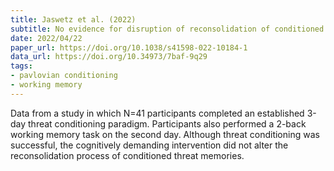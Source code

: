 ```yaml
---
title: Jaswetz et al. (2022)
subtitle: No evidence for disruption of reconsolidation of conditioned threat memories with a cognitively demanding intervention
date: 2022/04/22
paper_url: https://doi.org/10.1038/s41598-022-10184-1
data_url: https://doi.org/10.34973/7baf-9q29
tags:
- pavlovian conditioning
- working memory
---
```


Data from a study in which N=41 participants completed an established 3-day threat conditioning paradigm. Participants also performed a 2-back working memory task on the second day. Although threat conditioning was successful, the cognitively demanding intervention did not alter the reconsolidation process of conditioned threat memories.
